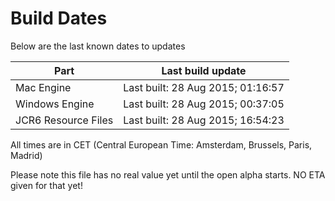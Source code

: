 # Build Dates

Below are the last known dates to updates

Part | Last build update
-----|-----
Mac Engine | Last built: 28 Aug 2015; 01:16:57
Windows Engine | Last built: 28 Aug 2015; 00:37:05
JCR6 Resource Files | Last built: 28 Aug 2015; 16:54:23
All times are in CET (Central European Time: Amsterdam, Brussels, Paris, Madrid)


Please note this file has no real value yet until the open alpha starts. NO ETA given for that yet!
